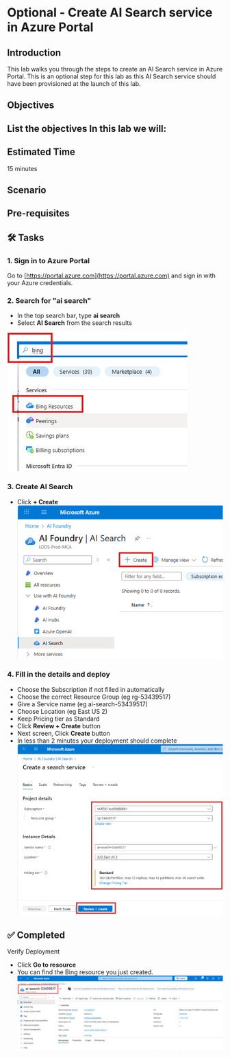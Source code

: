 # Optional - Create AI Search service in Azure Portal

## Introduction 

This lab walks you through the steps to create an AI Search service in Azure Portal. This is an optional step for this lab as this AI Search service should have been provisioned at the launch of this lab.

## Objectives 
 List the objectives
In this lab we will:
-	


## Estimated Time 

15 minutes 

## Scenario


## Pre-requisites

## 🛠️ Tasks

### 1. Sign in to Azure Portal

Go to [https://portal.azure.com](https://portal.azure.com) and sign in with your Azure credentials.

### 2. Search for "ai search"

- In the top search bar, type **ai search**
- Select **AI Search** from the search results

![Search Azure AI Foundry](images/search_for_bing.png)

### 3. Create AI Search

- Click **+ Create**
![Create Azure AI Foundry](images/createaisearch.png)

### 4. Fill in the details and deploy

- Choose the Subscription if not filled in automatically
- Choose the correct Resource Group (eg rg-53439517)
- Give a Service name (eg ai-search-53439517)
- Choose Location (eg East US 2)
- Keep Pricing tier as Standard
- Click **Review + Create** button
- Next screen, Click **Create** button
- In less than 2 minutes your deployment should complete
![Fill in Details](images/aisearchdetails.png)


## ✅ Completed
Verify Deployment
- Click **Go to resource**
- You can find the Bing resource you just created.
![Fill in Details](images/aisearchcreated.png)
